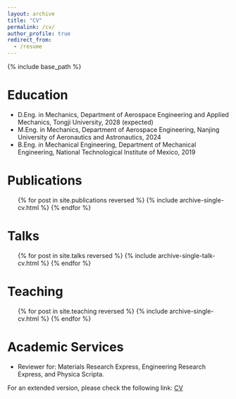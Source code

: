 ```yaml
---
layout: archive
title: "CV"
permalink: /cv/
author_profile: true
redirect_from:
  - /resume
---
```


{% include base_path %}

Education
======
* D.Eng. in Mechanics, Department of Aerospace Engineering and Applied Mechanics, Tongji University, 2028 (expected)
* M.Eng. in Mechanics, Department of Aerospace Engineering, Nanjing University of Aeronautics and Astronautics, 2024
* B.Eng. in Mechanical Engineering, Department of Mechanical Engineering, National Technological Institute of Mexico, 2019

Publications
======
  <ul>{% for post in site.publications reversed %}
    {% include archive-single-cv.html %}
  {% endfor %}</ul>
  
Talks
======
  <ul>{% for post in site.talks reversed %}
    {% include archive-single-talk-cv.html  %}
  {% endfor %}</ul>
  
Teaching
======
  <ul>{% for post in site.teaching reversed %}
    {% include archive-single-cv.html %}
  {% endfor %}</ul>
  
Academic Services
======
* Reviewer for: Materials Research Express, Engineering Research Express, and Physica Scripta. 

For an extended version, please check the following link: [CV](/_pages/)
